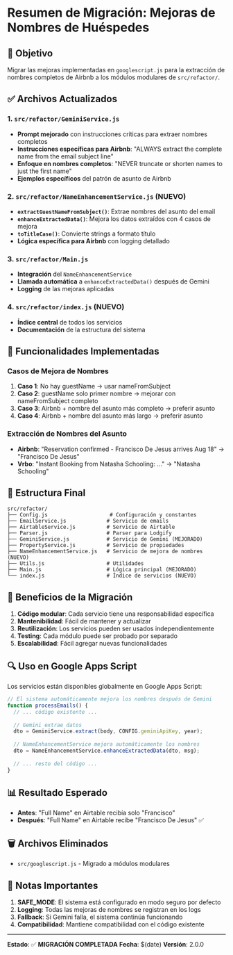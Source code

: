 # Resumen de Migración: Mejoras de Nombres de Huéspedes

## 🎯 **Objetivo**
Migrar las mejoras implementadas en `googlescript.js` para la extracción de nombres completos de Airbnb a los módulos modulares de `src/refactor/`.

## ✅ **Archivos Actualizados**

### 1. **`src/refactor/GeminiService.js`**
- **Prompt mejorado** con instrucciones críticas para extraer nombres completos
- **Instrucciones específicas para Airbnb**: "ALWAYS extract the complete name from the email subject line"
- **Enfoque en nombres completos**: "NEVER truncate or shorten names to just the first name"
- **Ejemplos específicos** del patrón de asunto de Airbnb

### 2. **`src/refactor/NameEnhancementService.js`** (NUEVO)
- **`extractGuestNameFromSubject()`**: Extrae nombres del asunto del email
- **`enhanceExtractedData()`**: Mejora los datos extraídos con 4 casos de mejora
- **`toTitleCase()`**: Convierte strings a formato título
- **Lógica específica para Airbnb** con logging detallado

### 3. **`src/refactor/Main.js`**
- **Integración** del `NameEnhancementService`
- **Llamada automática** a `enhanceExtractedData()` después de Gemini
- **Logging** de las mejoras aplicadas

### 4. **`src/refactor/index.js`** (NUEVO)
- **Índice central** de todos los servicios
- **Documentación** de la estructura del sistema

## 🔧 **Funcionalidades Implementadas**

### **Casos de Mejora de Nombres**
1. **Caso 1**: No hay guestName → usar nameFromSubject
2. **Caso 2**: guestName solo primer nombre → mejorar con nameFromSubject completo  
3. **Caso 3**: Airbnb + nombre del asunto más completo → preferir asunto
4. **Caso 4**: Airbnb + nombre del asunto más largo → preferir asunto

### **Extracción de Nombres del Asunto**
- **Airbnb**: "Reservation confirmed - Francisco De Jesus arrives Aug 18" → "Francisco De Jesus"
- **Vrbo**: "Instant Booking from Natasha Schooling: ..." → "Natasha Schooling"

## 📁 **Estructura Final**
```
src/refactor/
├── Config.js                    # Configuración y constantes
├── EmailService.js             # Servicio de emails
├── AirtableService.js          # Servicio de Airtable
├── Parser.js                   # Parser para Lodgify
├── GeminiService.js            # Servicio de Gemini (MEJORADO)
├── PropertyService.js          # Servicio de propiedades
├── NameEnhancementService.js   # Servicio de mejora de nombres (NUEVO)
├── Utils.js                    # Utilidades
├── Main.js                     # Lógica principal (MEJORADO)
└── index.js                    # Índice de servicios (NUEVO)
```

## 🚀 **Beneficios de la Migración**

1. **Código modular**: Cada servicio tiene una responsabilidad específica
2. **Mantenibilidad**: Fácil de mantener y actualizar
3. **Reutilización**: Los servicios pueden ser usados independientemente
4. **Testing**: Cada módulo puede ser probado por separado
5. **Escalabilidad**: Fácil agregar nuevas funcionalidades

## 🔍 **Uso en Google Apps Script**

Los servicios están disponibles globalmente en Google Apps Script:

```javascript
// El sistema automáticamente mejora los nombres después de Gemini
function processEmails() {
  // ... código existente ...
  
  // Gemini extrae datos
  dto = GeminiService.extract(body, CONFIG.geminiApiKey, year);
  
  // NameEnhancementService mejora automáticamente los nombres
  dto = NameEnhancementService.enhanceExtractedData(dto, msg);
  
  // ... resto del código ...
}
```

## 📊 **Resultado Esperado**

- **Antes**: "Full Name" en Airtable recibía solo "Francisco"
- **Después**: "Full Name" en Airtable recibe "Francisco De Jesus" ✅

## 🗑️ **Archivos Eliminados**
- `src/googlescript.js` - Migrado a módulos modulares

## 📝 **Notas Importantes**

1. **SAFE_MODE**: El sistema está configurado en modo seguro por defecto
2. **Logging**: Todas las mejoras de nombres se registran en los logs
3. **Fallback**: Si Gemini falla, el sistema continúa funcionando
4. **Compatibilidad**: Mantiene compatibilidad con el código existente

---

**Estado**: ✅ **MIGRACIÓN COMPLETADA**
**Fecha**: $(date)
**Versión**: 2.0.0

